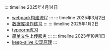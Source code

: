 ::: timeline 2025年4月14日
- <a href="/mark/ff7155">webpack构建流程</a>
::: 
::: timeline 2025年3月2日
- <a href="/mark/8edb4f">数据库操作练习</a>
::: 
::: timeline 2025年1月2日
- <a href="/mark/9b6aff">typeorm练习</a>
- <a href="/mark/785dbf">简单文件上传服务</a>
::: 
::: timeline 2023年10月1日
- <a href="/mark/b4e6e4">keep-alive 实现原理</a>
::: 
